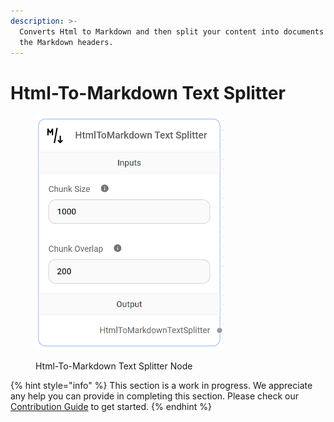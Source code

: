 ```yaml
---
description: >-
  Converts Html to Markdown and then split your content into documents based on
  the Markdown headers.
---
```


# Html-To-Markdown Text Splitter

<figure><img src="../../../.gitbook/assets/image (152).png" alt="" width="301"><figcaption><p>Html-To-Markdown Text Splitter Node</p></figcaption></figure>

{% hint style="info" %}
This section is a work in progress. We appreciate any help you can provide in completing this section. Please check our [Contribution Guide](../../../CONTRIBUTING.md) to get started.
{% endhint %}
